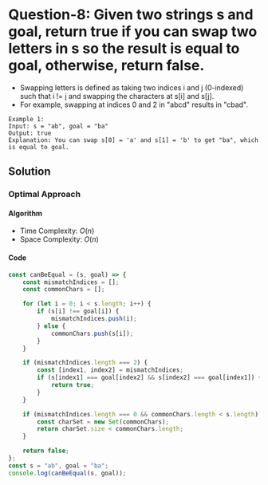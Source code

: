 # Question-8: Given two strings s and goal, return true if you can swap two letters in s so the result is equal to goal, otherwise, return false.


- Swapping letters is defined as taking two indices i and j (0-indexed) such that i != j and swapping the characters at s[i] and s[j].
- For example, swapping at indices 0 and 2 in "abcd" results in "cbad".


```
Example 1:
Input: s = "ab", goal = "ba"
Output: true
Explanation: You can swap s[0] = 'a' and s[1] = 'b' to get "ba", which is equal to goal.
```


## Solution


### Optimal Approach


#### Algorithm


- Time Complexity: $O(n)$
- Space Complexity: $O(n)$


#### Code


```javascript
const canBeEqual = (s, goal) => {
    const mismatchIndices = [];
    const commonChars = [];

    for (let i = 0; i < s.length; i++) {
        if (s[i] !== goal[i]) {
            mismatchIndices.push(i);
        } else {
            commonChars.push(s[i]);
        }
    }

    if (mismatchIndices.length === 2) {
        const [index1, index2] = mismatchIndices;
        if (s[index1] === goal[index2] && s[index2] === goal[index1]) {
            return true;
        }
    }

    if (mismatchIndices.length === 0 && commonChars.length < s.length) {
        const charSet = new Set(commonChars);
        return charSet.size < commonChars.length;
    }

    return false;
};
const s = "ab", goal = "ba";
console.log(canBeEqual(s, goal));
```